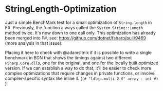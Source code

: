# StringLength-Optimization

Just a simple BenchMark test for a small optimization of `String.length` in F#. Previously, the function always called the `System.String::Length` method twice. It's now down to one call only. This optimization has already been merged into F#, see: https://github.com/dotnet/fsharp/pull/9469 (more analysis in that issue).

Placing it here to check with @adamsitnik if it is possible to write a single benchmark in BDN that shows the timings against two different `FSharp.Core.dll`s, one for the original, and one for the locally built optimized version. If we can establish a way to do that, it'll be easier to check more complex optimizations that require changes in private functions, or involve compiler-specific syntax like inline IL (`(# "ldlen.multi 2 0" array : int #) `).
